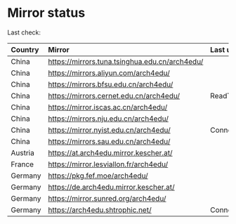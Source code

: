 <script src="./time.js"></script>
# Mirror status
Last check: <script type="text/javascript">localize(1751887332.0702956);</script>

|Country|Mirror|Last update|
|:------|:-----|:----------|
|China|https://mirrors.tuna.tsinghua.edu.cn/arch4edu/|<script type="text/javascript">localize(1751827431);</script>|
|China|https://mirrors.aliyun.com/arch4edu/|<script type="text/javascript">localize(1751827431);</script>|
|China|https://mirrors.bfsu.edu.cn/arch4edu/|<script type="text/javascript">localize(1751827431);</script>|
|China|https://mirrors.cernet.edu.cn/arch4edu/|ReadTimeout|
|China|https://mirror.iscas.ac.cn/arch4edu/|<script type="text/javascript">localize(1751871003);</script>|
|China|https://mirrors.nju.edu.cn/arch4edu/|<script type="text/javascript">localize(1751784953);</script>|
|China|https://mirror.nyist.edu.cn/arch4edu/|ConnectionError|
|China|https://mirrors.sau.edu.cn/arch4edu/|<script type="text/javascript">localize(1751611985);</script>|
|Austria|https://at.arch4edu.mirror.kescher.at/|<script type="text/javascript">localize(1751827431);</script>|
|France|https://mirror.lesviallon.fr/arch4edu/|<script type="text/javascript">localize(1751871003);</script>|
|Germany|https://pkg.fef.moe/arch4edu/|<script type="text/javascript">localize(1751827431);</script>|
|Germany|https://de.arch4edu.mirror.kescher.at/|<script type="text/javascript">localize(1751827431);</script>|
|Germany|https://mirror.sunred.org/arch4edu/|<script type="text/javascript">localize(1751827431);</script>|
|Germany|https://arch4edu.shtrophic.net/|ConnectionError|

<script src="./tablefilter/tablefilter.js"></script>
<script src="./table.js"></script>